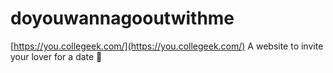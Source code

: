 # doyouwannagooutwithme
[https://you.collegeek.com/](https://you.collegeek.com/)
A website to invite your lover for a date 🥰

